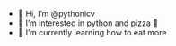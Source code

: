- 👋 Hi, I’m @pythonicv
- 👀 I’m interested in python and pizza 🍕
- 🌱 I’m currently learning how to eat more

